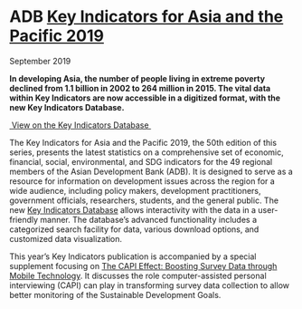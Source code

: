 # ADB [Key Indicators for Asia and the Pacific 2019](https://www.adb.org/publications/key-indicators-asia-and-pacific-2019#accordion-0-0)

September 2019 

<strong>In developing Asia, the number of people living in extreme poverty declined from 1.1 billion in 2002 to 264 million in 2015. The vital data within Key Indicators are now accessible in a digitized format, with the new Key Indicators Database.</strong>

[ View on the Key Indicators Database ](https://kidb.adb.org/kidb/)

The Key Indicators for Asia and the Pacific 2019, the 50th edition of this series, presents the latest statistics on a comprehensive set of economic, financial, social, environmental, and SDG indicators for the 49 regional members of the Asian Development Bank (ADB). It is designed to serve as a resource for information on development issues across the region for a wide audience, including policy makers, development practitioners, government officials, researchers, students, and the general public. The new [Key Indicators Database](https://kidb.adb.org/kidb/) allows interactivity with the data in a user-friendly manner. The database’s advanced functionality includes a categorized search facility for data, various download options, and customized data visualization.

This year’s Key Indicators publication is accompanied by a special supplement focusing on [The CAPI Effect: Boosting Survey Data through Mobile Technology](https://www.adb.org/publications/capi-survey-data-mobile-technology). It discusses the role computer-assisted personal interviewing (CAPI) can play in transforming survey data collection to allow better monitoring of the Sustainable Development Goals.
